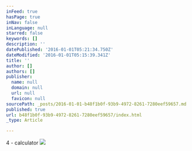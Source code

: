 ```yaml
---
inFeed: true
hasPage: true
inNav: false
inLanguage: null
starred: false
keywords: []
description: ''
datePublished: '2016-01-01T05:21:34.750Z'
dateModified: '2016-01-01T05:15:39.341Z'
title: ''
author: []
authors: []
publisher:
  name: null
  domain: null
  url: null
  favicon: null
sourcePath: _posts/2016-01-01-b48f1b0f-93b9-4972-8261-7280eef59657.md
published: true
url: b48f1b0f-93b9-4972-8261-7280eef59657/index.html
_type: Article

---
```

4 - calculator
![](https://the-grid-user-content.s3-us-west-2.amazonaws.com/af392a55-edd5-4a86-8c54-2272cc41d32c.png)